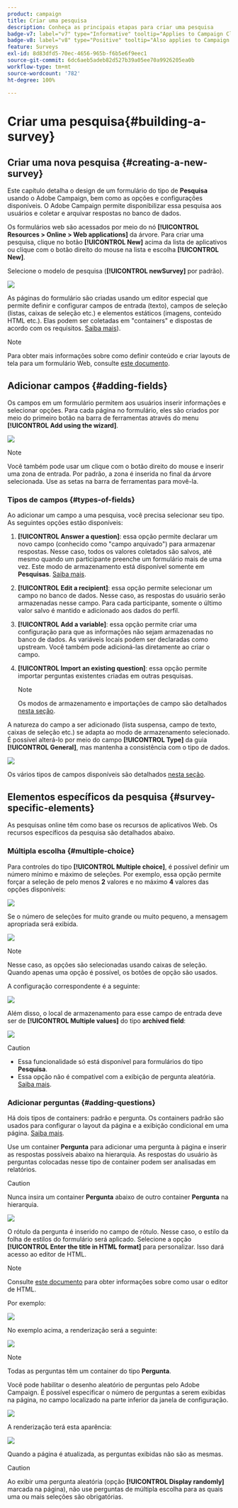 ```yaml
---
product: campaign
title: Criar uma pesquisa
description: Conheça as principais etapas para criar uma pesquisa
badge-v7: label="v7" type="Informative" tooltip="Applies to Campaign Classic v7"
badge-v8: label="v8" type="Positive" tooltip="Also applies to Campaign v8"
feature: Surveys
exl-id: 8d83dfd5-70ec-4656-965b-f6b5e6f9eec1
source-git-commit: 6dc6aeb5adeb82d527b39a05ee70a9926205ea0b
workflow-type: tm+mt
source-wordcount: '782'
ht-degree: 100%

---
```


# Criar uma pesquisa{#building-a-survey}



## Criar uma nova pesquisa {#creating-a-new-survey}

Este capítulo detalha o design de um formulário do tipo de **Pesquisa** usando o Adobe Campaign, bem como as opções e configurações disponíveis. O Adobe Campaign permite disponibilizar essa pesquisa aos usuários e coletar e arquivar respostas no banco de dados.

Os formulários web são acessados por meio do nó **[!UICONTROL Resources > Online > Web applications]** da árvore. Para criar uma pesquisa, clique no botão **[!UICONTROL New]** acima da lista de aplicativos ou clique com o botão direito do mouse na lista e escolha **[!UICONTROL New]**.

Selecione o modelo de pesquisa (**[!UICONTROL newSurvey]** por padrão).

![](assets/s_ncs_admin_survey_select_template.png)

As páginas do formulário são criadas usando um editor especial que permite definir e configurar campos de entrada (texto), campos de seleção (listas, caixas de seleção etc.) e elementos estáticos (imagens, conteúdo HTML etc.). Elas podem ser coletadas em &quot;containers&quot; e dispostas de acordo com os requisitos. [Saiba mais](#adding-questions)).

>[!NOTE]
>
>Para obter mais informações sobre como definir conteúdo e criar layouts de tela para um formulário Web, consulte [este documento](../../web/using/about-web-forms.md).

## Adicionar campos {#adding-fields}

Os campos em um formulário permitem aos usuários inserir informações e selecionar opções. Para cada página no formulário, eles são criados por meio do primeiro botão na barra de ferramentas através do menu **[!UICONTROL Add using the wizard]**.

![](assets/s_ncs_admin_survey_add_field_menu.png)

>[!NOTE]
>
>Você também pode usar um clique com o botão direito do mouse e inserir uma zona de entrada. Por padrão, a zona é inserida no final da árvore selecionada. Use as setas na barra de ferramentas para movê-la.

### Tipos de campos {#types-of-fields}

Ao adicionar um campo a uma pesquisa, você precisa selecionar seu tipo. As seguintes opções estão disponíveis:

1. **[!UICONTROL Answer a question]**: essa opção permite declarar um novo campo (conhecido como &quot;campo arquivado&quot;) para armazenar respostas. Nesse caso, todos os valores coletados são salvos, até mesmo quando um participante preenche um formulário mais de uma vez. Este modo de armazenamento está disponível somente em **Pesquisas**. [Saiba mais](../../surveys/using/managing-answers.md#storing-collected-answers).
1. **[!UICONTROL Edit a recipient]**: essa opção permite selecionar um campo no banco de dados. Nesse caso, as respostas do usuário serão armazenadas nesse campo. Para cada participante, somente o último valor salvo é mantido e adicionado aos dados do perfil.
1. **[!UICONTROL Add a variable]**: essa opção permite criar uma configuração para que as informações não sejam armazenadas no banco de dados. As variáveis locais podem ser declaradas como upstream. Você também pode adicioná-las diretamente ao criar o campo.
1. **[!UICONTROL Import an existing question]**: essa opção permite importar perguntas existentes criadas em outras pesquisas.

   >[!NOTE]
   >
   >Os modos de armazenamento e importações de campo são detalhados [nesta seção](../../surveys/using/managing-answers.md#storing-collected-answers).

A natureza do campo a ser adicionado (lista suspensa, campo de texto, caixas de seleção etc.) se adapta ao modo de armazenamento selecionado. É possível alterá-lo por meio do campo **[!UICONTROL Type]** da guia **[!UICONTROL General]**, mas mantenha a consistência com o tipo de dados.

![](assets/s_ncs_admin_survey_change_type.png)

Os vários tipos de campos disponíveis são detalhados [nesta seção](../../web/using/about-web-forms.md).

## Elementos específicos da pesquisa {#survey-specific-elements}

As pesquisas online têm como base os recursos de aplicativos Web. Os recursos específicos da pesquisa são detalhados abaixo.

### Múltipla escolha {#multiple-choice}

Para controles do tipo **[!UICONTROL Multiple choice]**, é possível definir um número mínimo e máximo de seleções. Por exemplo, essa opção permite forçar a seleção de pelo menos **2** valores e no máximo **4** valores das opções disponíveis:

![](assets/s_ncs_admin_survey_multichoice_ex1.png)

Se o número de seleções for muito grande ou muito pequeno, a mensagem apropriada será exibida.

![](assets/s_ncs_admin_survey_multichoice_ex2.png)

>[!NOTE]
>
>Nesse caso, as opções são selecionadas usando caixas de seleção. Quando apenas uma opção é possível, os botões de opção são usados.

A configuração correspondente é a seguinte:

![](assets/s_ncs_admin_survey_multichoice_ex3.png)

Além disso, o local de armazenamento para esse campo de entrada deve ser de **[!UICONTROL Multiple values]** do tipo **archived field**:

![](assets/s_ncs_admin_survey_multiple_values_field.png)

>[!CAUTION]
>
>* Essa funcionalidade só está disponível para formulários do tipo **Pesquisa**.
>* Essa opção não é compatível com a exibição de pergunta aleatória. [Saiba mais](#adding-questions).


### Adicionar perguntas {#adding-questions}

Há dois tipos de containers: padrão e pergunta. Os containers padrão são usados para configurar o layout da página e a exibição condicional em uma página. [Saiba mais](../../web/using/about-web-forms.md).

Use um container **Pergunta** para adicionar uma pergunta à página e inserir as respostas possíveis abaixo na hierarquia. As respostas do usuário às perguntas colocadas nesse tipo de container podem ser analisadas em relatórios.

>[!CAUTION]
>
>Nunca insira um container **Pergunta** abaixo de outro container **Pergunta** na hierarquia.

![](assets/s_ncs_admin_question_label.png)

O rótulo da pergunta é inserido no campo de rótulo. Nesse caso, o estilo da folha de estilos do formulário será aplicado. Selecione a opção **[!UICONTROL Enter the title in HTML format]** para personalizar. Isso dará acesso ao editor de HTML.

>[!NOTE]
>
>Consulte [este documento](../../web/using/about-web-forms.md) para obter informações sobre como usar o editor de HTML.

Por exemplo:

![](assets/s_ncs_admin_survey_containers_qu_arbo.png)

No exemplo acima, a renderização será a seguinte:

![](assets/s_ncs_admin_survey_containers_qu_ex.png)

>[!NOTE]
>
>Todas as perguntas têm um container do tipo **Pergunta**.

Você pode habilitar o desenho aleatório de perguntas pelo Adobe Campaign. É possível especificar o número de perguntas a serem exibidas na página, no campo localizado na parte inferior da janela de configuração.

![](assets/s_ncs_admin_survey_containers_qu_display.png)

A renderização terá esta aparência:

![](assets/s_ncs_admin_survey_containers_qu_display_rendering.png)

Quando a página é atualizada, as perguntas exibidas não são as mesmas.

>[!CAUTION]
>
>Ao exibir uma pergunta aleatória (opção **[!UICONTROL Display randomly]** marcada na página), não use perguntas de múltipla escolha para as quais uma ou mais seleções são obrigatórias.
